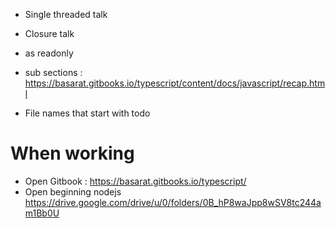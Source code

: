 - Single threaded talk 
- Closure talk 
- as readonly 
- sub sections : https://basarat.gitbooks.io/typescript/content/docs/javascript/recap.html

- File names that start with todo 


# When working 
- Open Gitbook : https://basarat.gitbooks.io/typescript/
- Open beginning nodejs https://drive.google.com/drive/u/0/folders/0B_hP8waJpp8wSV8tc244am1Bb0U
